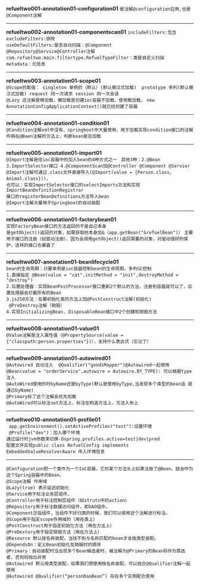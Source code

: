 **refueltwo001-annotation01-configuration01** `是注解@configuration应用,也是@Component注解`
****
**refueltwo002-annotation01-componentscan01**
`includeFilters:包含   excludeFilters:排除`  
`useDefaultFilters:是否自动扫描：@Component @Repository@Service@Controller注解`  
`com.refueltwo.main.filtertype.RefuelTypeFilter：类是自定义扫描   metadata：元信息`  
****
**refueltwo003-annotation01-scope01**  
`@Scope的取值： singleton 单例的（默认）(默认懒汉式加载)  prototype 多列(默认懒汉式加载) request 同一次请求 session 同一次会话`   
`@Lazy 这注解是懒加载，懒加载是创建ioc容器不加载，使用载加载，`
`new AnnotationConfigApplicationContext()就已经创建了容器` 
****
**refueltwo004-annotation01-condition01**   
`@Condition注解xml中没有，springboot中大量使用，用于加载实现condition接口的注解`  
`作用在@Baen注解的方法上，判断bean是否加载`
****
**refueltwo005-annotation01-import01**  
`@Import注解是往ioc容器中的加入bean的4种方式之一 `
`其他3种：2.@Bean  3.ImportSelector接口 4.@ComponentScan加@Controller @Component @Servier`
`@Import注解可通过.class文件直接导入(@Import(value = {Person.class, Animal.class}))，`  
`也可以：实现ImportSelector接口的selectImports方法和实现ImportBeanDefinitionRegistrar`  
`接口的registerBeanDefinitions方法导入bean`  
`@Import注解大量用于Springboot的自动装配`  
****
**refueltwo006-annotation01-factorybean01**  
`实现FactoryBean接口的方法返回的不是自己本身`  
`是getObject()返回的对象，如需获取他本身加&（app.getBean("&refuelBean")）`
`主要用于接口的注册（如驱动注册），因为会调用getObject()返回需要的对象，对驱动很好的保护，这样的接口也暴露了` 
****
**refueltwo007-annotation01-beanlifecycle01**   
`bean的生命周期：只要单例是ioc容器控制bean的生命周期，多列GC控制`  
`1.直接指定 @Bean(value = "cat",initMethod = "init",destroyMethod = "destroy")`  
`2.后置处理器：实现BeanPostProcessor接口重新2个默认的方法，注册到容器就可以了，后置处理器会拦截所有的Bean`  
`3.js250方法：在要初始化类的方法上加@PostConstruct注解(初始化)`  
` @PreDestroy注解（销毁）`  
`4.实现InitializingBean, DisposableBean接口中2个创建和销毁方法`
****
**refueltwo008-annotation01-value01**  
`@Value注解是注入属性值（@PropertySource(value = {"classpath:person.properties"})），支持什么表达式（忘记了）` 
**** 
**refueltwo009-annotation01-autowired01**   
`@Autowired 自动注入  @Qualifier("goodsMapper")@Autowired一起使用`  
`@Bean(value = "orderService",autowire = Autowire.BY_TYPE): 可以根据type注入`  
`@AutoWired使用的时byName还是byType(默认是使用byType,当发现多个类型的bean话 就通过byName)`  
`@Primary标了这个注解会优先加载`  
`@AutoWired可以标注set方法上，标注在构造方法上，方法入参上`
****
**refueltwo010-annotation01-profile01**  
` app.getEnvironment().setActiveProfiles("test"):设置环境`  
` @Profile("dev")：加入哪个环境`  
`通过运行时jvm参数来切换-Dspring.profiles.active=test|dev|prod`  
`配置文件实现public class RefuelConfig implements EmbeddedValueResolverAware 传入环境信息`

****
`@Configuration把一个类作为一个IoC容器，它的某个方法头上如果注册了@Bean，就会作为这个Spring容器中的Bean。 `  
`@Scope注解 作用域 `  
`@Lazy(true) 表示延迟初始化 `  
`@Service用于标注业务层组件、`   
`@Controller用于标注控制层组件（如struts中的action） `  
`@Repository用于标注数据访问组件，即DAO组件。 `  
`@Component泛指组件，当组件不好归类的时候，我们可以使用这个注解进行标注。 `  
`@Scope用于指定scope作用域的（用在类上） `  
`@PostConstruct用于指定初始化方法（用在方法上） `  
`@PreDestory用于指定销毁方法（用在方法上） `  
`@Resource 默认按名称装配，当找不到与名称匹配的bean才会按类型装配。`   
`@DependsOn：定义Bean初始化及销毁时的顺序 `  
`@Primary：自动装配时当出现多个Bean候选者时，被注解为@Primary的Bean将作为首选者，否则将抛出异常 `  
`@Autowired 默认按类型装配，如果我们想使用按名称装配，可以结合@Qualifier注解一起使用 `  
`@Autowired @Qualifier(“personDaoBean”) 存在多个实例配合使用`  
